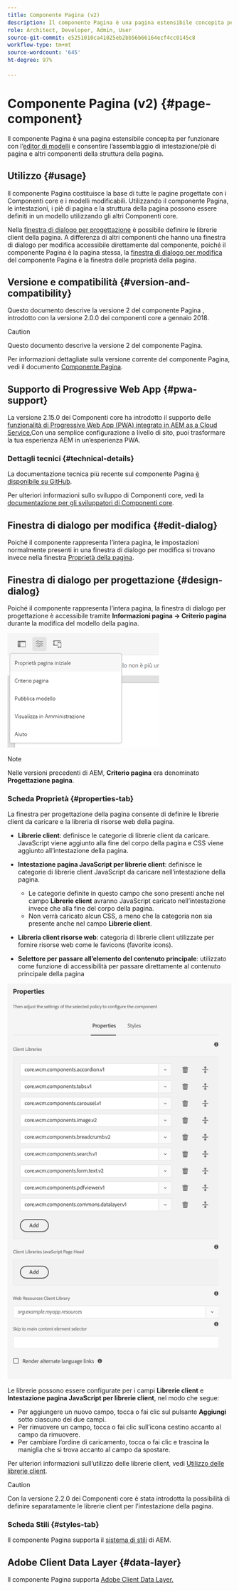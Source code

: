 ```yaml
---
title: Componente Pagina (v2)
description: Il componente Pagina è una pagina estensibile concepita per funzionare con l’editor di modelli e consentire l’assemblaggio di intestazione/piè di pagina e altri componenti della struttura della pagina.
role: Architect, Developer, Admin, User
source-git-commit: e5251010ca41025eb2bb56b66164ecf4cc0145c8
workflow-type: tm+mt
source-wordcount: '645'
ht-degree: 97%

---
```



# Componente Pagina  (v2) {#page-component}

Il componente Pagina è una pagina estensibile concepita per funzionare con l’[editor di modelli](https://experienceleague.adobe.com/docs/experience-manager-cloud-service/sites/authoring/features/templates.html?lang=it) e consentire l’assemblaggio di intestazione/piè di pagina e altri componenti della struttura della pagina.

## Utilizzo {#usage}

Il componente Pagina costituisce la base di tutte le pagine progettate con i Componenti core e i modelli modificabili. Utilizzando il componente Pagina, le intestazioni, i piè di pagina e la struttura della pagina possono essere definiti in un modello utilizzando gli altri Componenti core.

Nella [finestra di dialogo per progettazione](#design-dialog) è possibile definire le librerie client della pagina. A differenza di altri componenti che hanno una finestra di dialogo per modifica accessibile direttamente dal componente, poiché il componente Pagina è la pagina stessa, la [finestra di dialogo per modifica](#edit-dialog) del componente Pagina è la finestra delle proprietà della pagina.

## Versione e compatibilità {#version-and-compatibility}

Questo documento descrive la versione 2 del componente Pagina , introdotto con la versione 2.0.0 dei componenti core a gennaio 2018.

>[!CAUTION]
>
>Questo documento descrive la versione 2 del componente Pagina.
>
>Per informazioni dettagliate sulla versione corrente del componente Pagina, vedi il documento [Componente Pagina](/help/components/page.md).

## Supporto di Progressive Web App {#pwa-support}

La versione 2.15.0 dei Componenti core ha introdotto il supporto delle [funzionalità di Progressive Web App (PWA) integrato in AEM as a Cloud Service.](https://experienceleague.adobe.com/docs/experience-manager-cloud-service/sites/authoring/features/enable-pwa.html?lang=it)Con una semplice configurazione a livello di sito, puoi trasformare la tua esperienza AEM in un’esperienza PWA.

### Dettagli tecnici {#technical-details}

La documentazione tecnica più recente sul componente Pagina [è disponibile su GitHub](https://adobe.com/go/aem_cmp_tech_page_v2_it).

Per ulteriori informazioni sullo sviluppo di Componenti core, vedi la [documentazione per gli sviluppatori di Componenti core](/help/developing/overview.md).

## Finestra di dialogo per modifica {#edit-dialog}

Poiché il componente rappresenta l’intera pagina, le impostazioni normalmente presenti in una finestra di dialogo per modifica si trovano invece nella finestra [Proprietà della pagina](https://experienceleague.adobe.com/docs/experience-manager-cloud-service/sites/authoring/fundamentals/page-properties.html?lang=it).

## Finestra di dialogo per progettazione {#design-dialog}

Poiché il componente rappresenta l’intera pagina, la finestra di dialogo per progettazione è accessibile tramite **Informazioni pagina -> Criterio pagina** durante la modifica del modello della pagina.

![Criterio pagina](/help/assets/page-policy.png)

>[!NOTE]
>
>Nelle versioni precedenti di AEM, **Criterio pagina** era denominato **Progettazione pagina**.

### Scheda Proprietà {#properties-tab}

La finestra per progettazione della pagina consente di definire le librerie client da caricare e la libreria di risorse web della pagina.

* **Librerie client**: definisce le categorie di librerie client da caricare. JavaScript viene aggiunto alla fine del corpo della pagina e CSS viene aggiunto all’intestazione della pagina.
* **Intestazione pagina JavaScript per librerie client**: definisce le categorie di librerie client JavaScript da caricare nell’intestazione della pagina.
   * Le categorie definite in questo campo che sono presenti anche nel campo **Librerie client** avranno JavaScript caricato nell’intestazione invece che alla fine del corpo della pagina.
   * Non verrà caricato alcun CSS, a meno che la categoria non sia presente anche nel campo **Librerie client**.

* **Libreria client risorse web**: categoria di librerie client utilizzate per fornire risorse web come le favicons (favorite icons).

* **Selettore per passare all’elemento del contenuto principale**: utilizzato come funzione di accessibilità per passare direttamente al contenuto principale della pagina

![Finestra di dialogo per progettazione del componente Pagina](/help/assets/page-design.png)

Le librerie possono essere configurate per i campi **Librerie client** e **Intestazione pagina JavaScript per librerie client**, nel modo che segue:

* Per aggiungere un nuovo campo, tocca o fai clic sul pulsante **Aggiungi** sotto ciascuno dei due campi.
* Per rimuovere un campo, tocca o fai clic sull’icona cestino accanto al campo da rimuovere.
* Per cambiare l’ordine di caricamento, tocca o fai clic e trascina la maniglia che si trova accanto al campo da spostare.

Per ulteriori informazioni sull’utilizzo delle librerie client, vedi [Utilizzo delle librerie client](https://experienceleague.adobe.com/docs/experience-manager-65/developing/introduction/clientlibs.html?lang=it).

>[!CAUTION]
>
>Con la versione 2.2.0 dei Componenti core è stata introdotta la possibilità di definire separatamente le librerie client per l’intestazione della pagina.

### Scheda Stili {#styles-tab}

Il componente Pagina supporta il [sistema di stili](/help/get-started/authoring.md#component-styling) di AEM.

## Adobe Client Data Layer {#data-layer}

Il componente Pagina supporta [Adobe Client Data Layer.](/help/developing/data-layer/overview.md)

